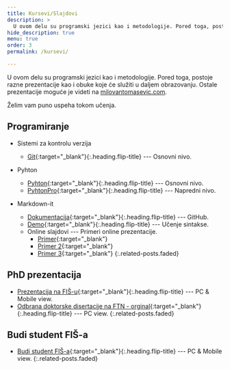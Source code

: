 ```yaml
---
title: Kursevi/Slajdovi
description: >
  U ovom delu su programski jezici kao i metodologije. Pored toga, postoje razne prezentacije kao i obuke koje će služiti u daljem obrazovanju. Takođe pruža posebnu obuku koja se fokusira na IT sektor kao i na HPC.
hide_description: true
menu: true
order: 3
permalink: /kursevi/

---
```

U ovom delu su programski jezici kao i metodologije. Pored toga, postoje razne prezentacije kao i obuke koje će služiti u daljem obrazovanju. Ostale prezentacije moguće je videti na [milovantomasevic.com](https://milovantomasevic.com/courses/).

Želim vam puno uspeha tokom učenja. 


## Programiranje
- Sistemi za kontrolu verzija 
  - [Git](/tech/git.html){:target="_blank"}{:.heading.flip-title} --- Osnovni nivo.

- Pyhton 
  - [Pyhton](/tech/Python.html){:target="_blank"}{:.heading.flip-title} --- Osnovni nivo.
  - [PyhtonPro](/tech/python_napredni.html){:target="_blank"}{:.heading.flip-title} --- Napredni nivo.

- Markdown-it 
  - [Dokumentacija](https://milovantomasevic.github.io/markdown-it/){:target="_blank"}{:.heading.flip-title} --- GitHub.
  - [Demo](https://markdown-it.github.io){:target="_blank"}{:.heading.flip-title} --- Učenje sintakse.
  - Online slajdovi --- Primeri online prezentacije.
  	- [Primer](https://remarkjs.com/){:target="_blank"}
  	- [Primer 2](https://revealjs.com/){:target="_blank"}
  	- [Primer 3](https://murmuring-sierra-54081.herokuapp.com/stash/edit/royal-pine){:target="_blank"}
{:.related-posts.faded}



## PhD prezentacija

- [Prezentacija na FIŠ-u](/courses/fis/PhDfis.html){:target="_blank"}{:.heading.flip-title} --- PC & Mobile view.
- [Odbrana doktorske disertacije na FTN - orginal](/courses/PhD-MT/index.html){:target="_blank"}{:.heading.flip-title} --- PC view.
{:.related-posts.faded}


## Budi student FIŠ-a
- [Budi student FIŠ-a](/courses/fis/fis.html){:target="_blank"}{:.heading.flip-title} --- PC & Mobile view.
{:.related-posts.faded}
